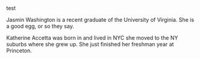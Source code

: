 test

Jasmin Washington is a recent graduate of the University of Virginia. She is a good egg, or so they say.
 
 

Katherine Accetta was born in and lived in NYC she moved to the NY suburbs where she grew up. She just finished her freshman year at Princeton. 
